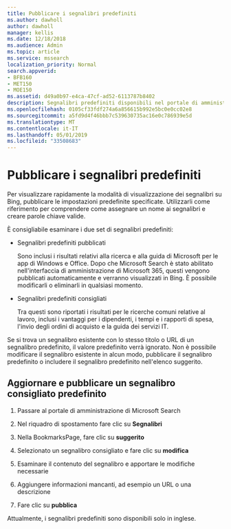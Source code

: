 ```yaml
---
title: Pubblicare i segnalibri predefiniti
ms.author: dawholl
author: dawholl
manager: kellis
ms.date: 12/18/2018
ms.audience: Admin
ms.topic: article
ms.service: mssearch
localization_priority: Normal
search.appverid:
- BFB160
- MET150
- MOE150
ms.assetid: d49a0b97-e4ca-47cf-ad52-6113787b8402
description: Segnalibri predefiniti disponibili nel portale di amministrazione di Microsoft Search
ms.openlocfilehash: 0105cf33fdf274a6a856615b992e5bc0e0cc02e8
ms.sourcegitcommit: a5fd9d4f46bbb7c539630735ac16e0c786939e5d
ms.translationtype: MT
ms.contentlocale: it-IT
ms.lasthandoff: 05/01/2019
ms.locfileid: "33508683"
---
```

# <a name="publish-default-bookmarks"></a>Pubblicare i segnalibri predefiniti

Per visualizzare rapidamente la modalità di visualizzazione dei segnalibri su Bing, pubblicare le impostazioni predefinite specificate. Utilizzarli come riferimento per comprendere come assegnare un nome ai segnalibri e creare parole chiave valide.
  
È consigliabile esaminare i due set di segnalibri predefiniti:
  
- Segnalibri predefiniti pubblicati
    
    Sono inclusi i risultati relativi alla ricerca e alla guida di Microsoft per le app di Windows e Office. Dopo che Microsoft Search è stato abilitato nell'interfaccia di amministrazione di Microsoft 365, questi vengono pubblicati automaticamente e verranno visualizzati in Bing. È possibile modificarli o eliminarli in qualsiasi momento.
    
- Segnalibri predefiniti consigliati
    
    Tra questi sono riportati i risultati per le ricerche comuni relative al lavoro, inclusi i vantaggi per i dipendenti, i tempi e i rapporti di spesa, l'invio degli ordini di acquisto e la guida dei servizi IT.
    
Se si trova un segnalibro esistente con lo stesso titolo o URL di un segnalibro predefinito, il valore predefinito verrà ignorato. Non è possibile modificare il segnalibro esistente in alcun modo, pubblicare il segnalibro predefinito o includere il segnalibro predefinito nell'elenco suggerito.
  
## <a name="update-and-publish-a-default-suggested-bookmark"></a>Aggiornare e pubblicare un segnalibro consigliato predefinito

1. Passare al portale di amministrazione di Microsoft Search
    
2. Nel riquadro di spostamento fare clic su **Segnalibri**
    
3. Nella BookmarksPage, fare clic su **suggerito**
    
4. Selezionato un segnalibro consigliato e fare clic su **modifica**
    
5. Esaminare il contenuto del segnalibro e apportare le modifiche necessarie
    
6. Aggiungere informazioni mancanti, ad esempio un URL o una descrizione
    
7. Fare clic su **pubblica**
    
Attualmente, i segnalibri predefiniti sono disponibili solo in inglese. 

  

